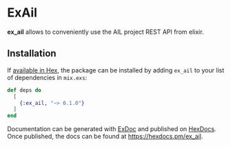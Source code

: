 # ExAil

**ex_ail** allows to conveniently use the AIL project REST API from elixir.

## Installation

If [available in Hex](https://hex.pm/docs/publish), the package can be installed
by adding `ex_ail` to your list of dependencies in `mix.exs`:

```elixir
def deps do
  [
    {:ex_ail, "~> 0.1.0"}
  ]
end
```

Documentation can be generated with [ExDoc](https://github.com/elixir-lang/ex_doc)
and published on [HexDocs](https://hexdocs.pm). Once published, the docs can
be found at <https://hexdocs.pm/ex_ail>.